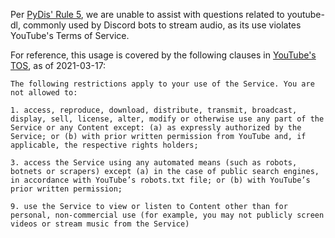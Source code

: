 Per [PyDis' Rule 5](https://pythondiscord.com/pages/rules), we are unable to assist with questions related to youtube-dl, commonly used by Discord bots to stream audio, as its use violates YouTube's Terms of Service.

For reference, this usage is covered by the following clauses in [YouTube's TOS](https://www.youtube.com/static?template=terms), as of 2021-03-17:
```
The following restrictions apply to your use of the Service. You are not allowed to:

1. access, reproduce, download, distribute, transmit, broadcast, display, sell, license, alter, modify or otherwise use any part of the Service or any Content except: (a) as expressly authorized by the Service; or (b) with prior written permission from YouTube and, if applicable, the respective rights holders;

3. access the Service using any automated means (such as robots, botnets or scrapers) except (a) in the case of public search engines, in accordance with YouTube’s robots.txt file; or (b) with YouTube’s prior written permission;

9. use the Service to view or listen to Content other than for personal, non-commercial use (for example, you may not publicly screen videos or stream music from the Service)
```
